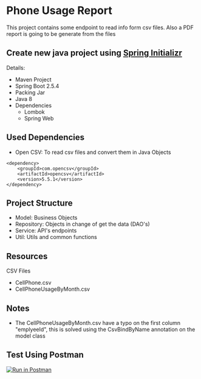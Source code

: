 # Phone Usage Report

This project contains some endpoint to read info form csv files.  Also a PDF report is going to be generate from the files

## Create new java project using [Spring Initializr](https://start.spring.io/)

Details:
* Maven Project
* Spring Boot 2.5.4
* Packing Jar
* Java 8
* Dependencies
    * Lombok
    * Spring Web

## Used Dependencies

* Open CSV: To read csv files and convert them in Java Objects
```
<dependency>
    <groupId>com.opencsv</groupId>
    <artifactId>opencsv</artifactId>
    <version>5.5.1</version>
</dependency>
```

## Project Structure
* Model: Business Objects
* Repository: Objects in change of get the data (DAO's)
* Service: API's endpoints
* Util: Utils and common functions

## Resources
CSV Files
* CellPhone.csv
* CellPhoneUsageByMonth.csv

## Notes
* The CellPhoneUsageByMonth.csv have a typo on the first column "emplyeeId", this is solved using the CsvBindByName 
  annotation on the model class
  
## Test Using Postman
[![Run in Postman](https://run.pstmn.io/button.svg)](https://app.getpostman.com/run-collection/5067618-b0027d85-97e2-463d-814f-d59cbc91c9cc?action=collection%2Ffork&collection-url=entityId%3D5067618-b0027d85-97e2-463d-814f-d59cbc91c9cc%26entityType%3Dcollection%26workspaceId%3D2b71f34f-6219-4f97-b31f-f2a398de0033#?env%5BLocal%5D=W3sia2V5IjoiaG9zdCIsInZhbHVlIjoibG9jYWxob3N0IiwiZW5hYmxlZCI6dHJ1ZX0seyJrZXkiOiJwb3J0IiwidmFsdWUiOiI4MDgwIiwiZW5hYmxlZCI6dHJ1ZX1d)